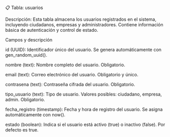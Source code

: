 📋 Tabla: usuarios

Descripción: Esta tabla almacena los usuarios registrados en el sistema, incluyendo ciudadanos, empresas y administradores. Contiene información básica de autenticación y control de estado.

Campos y descripción

id (UUID): Identificador único del usuario. Se genera automáticamente con gen_random_uuid().

nombre (text): Nombre completo del usuario. Obligatorio.

email (text): Correo electrónico del usuario. Obligatorio y único.

contrasena (text): Contraseña cifrada del usuario. Obligatorio.

tipo_usuario (text): Tipo de usuario. Valores posibles: ciudadano, empresa, admin. Obligatorio.

fecha_registro (timestamp): Fecha y hora de registro del usuario. Se asigna automáticamente con now().

estado (boolean): Indica si el usuario está activo (true) o inactivo (false). Por defecto es true.